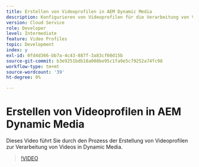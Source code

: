 ```yaml
---
title: Erstellen von Videoprofilen in AEM Dynamic Media
description: Konfigurieren von Videoprofilen für die Verarbeitung von Videos in Dynamic Media
version: Cloud Service
role: Developer
level: Intermediate
feature: Video Profiles
topic: Development
index: y
exl-id: 0fd4d366-bb7a-4c43-887f-3a83cf60d15b
source-git-commit: b3e9251bdb18a008be95c1fa9e5c79252a74fc98
workflow-type: tm+mt
source-wordcount: '39'
ht-degree: 0%

---
```


# Erstellen von Videoprofilen in AEM Dynamic Media

Dieses Video führt Sie durch den Prozess der Erstellung von Videoprofilen zur Verarbeitung von Videos in Dynamic Media.

>[!VIDEO](https://video.tv.adobe.com/v/335382?quality=12&learn=on)
